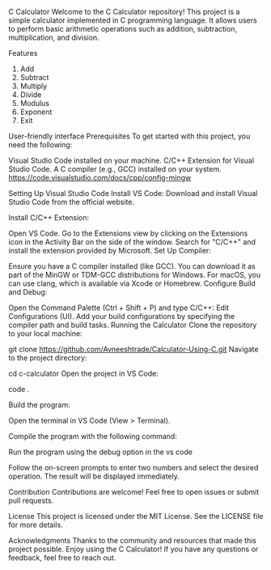 C Calculator
Welcome to the C Calculator repository! This project is a simple calculator implemented in C programming language. It allows users to perform basic arithmetic operations such as addition, subtraction, multiplication, and division.

Features

1. Add
2. Subtract
3. Multiply
4. Divide
5. Modulus
6. Exponent
7. Exit

User-friendly interface
Prerequisites
To get started with this project, you need the following:

Visual Studio Code installed on your machine.
C/C++ Extension for Visual Studio Code.
A C compiler (e.g., GCC) installed on your system.
https://code.visualstudio.com/docs/cpp/config-mingw

Setting Up Visual Studio Code
Install VS Code: Download and install Visual Studio Code from the official website.

Install C/C++ Extension:

Open VS Code.
Go to the Extensions view by clicking on the Extensions icon in the Activity Bar on the side of the window.
Search for "C/C++" and install the extension provided by Microsoft.
Set Up Compiler:

Ensure you have a C compiler installed (like GCC). You can download it as part of the MinGW or TDM-GCC distributions for Windows.
For macOS, you can use clang, which is available via Xcode or Homebrew.
Configure Build and Debug:

Open the Command Palette (Ctrl + Shift + P) and type C/C++: Edit Configurations (UI).
Add your build configurations by specifying the compiler path and build tasks.
Running the Calculator
Clone the repository to your local machine:

git clone https://github.com/Avneeshtrade/Calculator-Using-C.git
Navigate to the project directory:

cd c-calculator
Open the project in VS Code:

code .

Build the program:

Open the terminal in VS Code (View > Terminal).

Compile the program with the following command:



Run the program using the debug option in the vs code

Follow the on-screen prompts to enter two numbers and select the desired operation. The result will be displayed immediately.

Contribution
Contributions are welcome! Feel free to open issues or submit pull requests.

License
This project is licensed under the MIT License. See the LICENSE file for more details.

Acknowledgments
Thanks to the community and resources that made this project possible.
Enjoy using the C Calculator! If you have any questions or feedback, feel free to reach out.